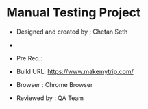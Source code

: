 
# Manual Testing Project
- Designed and created by : Chetan Seth
- 
- Pre Req.:

- Build URL: https://www.makemytrip.com/

- Browser : Chrome Browser

- Reviewed by : QA Team 
